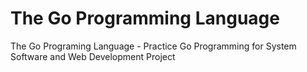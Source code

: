 # The Go Programming Language

The Go Programing Language - Practice Go Programming for System Software and Web Development Project
